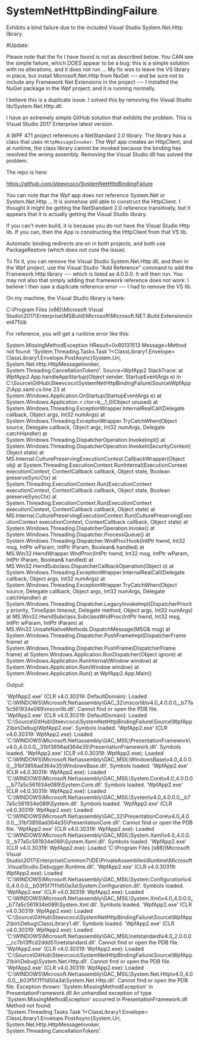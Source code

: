 
# SystemNetHttpBindingFailure
Exhibits a bind failure due to the included Visual Studio System.Net.Http library.

#Update:

Please note that the fix I have found is not as described below. You CAN see the simple failure, which DOES appear to be a bug: this is a simple solution with no alterations, and it does not run ... My fix was to leave the VS library in place, but install Microsoft.Net.Http from NuGet --- and be sure not to include any Framework Net Extensions in the project --- I installed the NuGet package in the Wpf project; and it is running normally.

I believe this is a duplicate issue. I solved this by removing the Visual Studio lib/System.Net.Http.dll.

I have an extremely simple GitHub solution that exhibits the problem. This is Visual Studio 2017 Enterprise latest version.

A WPF 471 project references a NetStandard 2.0 library. The library has a class that uses `HttpMessageInvoker`. The Wpf app creates an HttpClient, and at runtime, the class library cannot be invoked because the binding has resolved the wrong assembly. Removing the Visual Studio dll has solved the problem.

The repo is here:

https://github.com/steevcoco/SystemNetHttpBindingFailure

You can note that the Wpf app does not reference System.Net or System.Net.Http ... It is somehow still able to construct the HttpClient. I thought it might be getting the NetStandard 2.0 reference transitively, but it appears that it is actually getting the Visual Studio library.

If you can't even build, it is because you do not have the Visual Studio Http lib. If you can, then the App is constructing the HttpClient from that VS lib.

Automatic binding redirects are on in both projects; and both use PackageRestore (which does not cure the issue).

To fix it, you can remove the Visual Studio System.Net.Http dll, and then in the Wpf project, use the Visual Studio "Add Reference" command to add the Framework Http library --- which is listed as 4.0.0.0. It will then run. You may not also that simply adding that framework reference does not work: I believe I then saw a duplicate reference error --- I had to remove the VS lib.

On my machine, the Visual Studio library is here:

C:\Program Files (x86)\Microsoft Visual Studio\2017\Enterprise\MSBuild\Microsoft\Microsoft.NET.Build.Extensions\net471\lib

For reference, you will get a runtime error like this:

System.MissingMethodException
  HResult=0x80131513
  Message=Method not found: 'System.Threading.Tasks.Task`1<ClassLibrary1.Envelope> ClassLibrary1.Envelope.PostAsync(System.Uri, System.Net.Http.HttpMessageInvoker, System.Threading.CancellationToken)'.
  Source=WpfApp2
  StackTrace:
   at WpfApp2.App.handleAppStartup(Object sender, StartupEventArgs e) in C:\Source\GitHub\Steevcoco\SystemNetHttpBindingFailure\Source\WpfApp2\App.xaml.cs:line 23
   at System.Windows.Application.OnStartup(StartupEventArgs e)
   at System.Windows.Application.<.ctor>b__1_0(Object unused)
   at System.Windows.Threading.ExceptionWrapper.InternalRealCall(Delegate callback, Object args, Int32 numArgs)
   at System.Windows.Threading.ExceptionWrapper.TryCatchWhen(Object source, Delegate callback, Object args, Int32 numArgs, Delegate catchHandler)
   at System.Windows.Threading.DispatcherOperation.InvokeImpl()
   at System.Windows.Threading.DispatcherOperation.InvokeInSecurityContext(Object state)
   at MS.Internal.CulturePreservingExecutionContext.CallbackWrapper(Object obj)
   at System.Threading.ExecutionContext.RunInternal(ExecutionContext executionContext, ContextCallback callback, Object state, Boolean preserveSyncCtx)
   at System.Threading.ExecutionContext.Run(ExecutionContext executionContext, ContextCallback callback, Object state, Boolean preserveSyncCtx)
   at System.Threading.ExecutionContext.Run(ExecutionContext executionContext, ContextCallback callback, Object state)
   at MS.Internal.CulturePreservingExecutionContext.Run(CulturePreservingExecutionContext executionContext, ContextCallback callback, Object state)
   at System.Windows.Threading.DispatcherOperation.Invoke()
   at System.Windows.Threading.Dispatcher.ProcessQueue()
   at System.Windows.Threading.Dispatcher.WndProcHook(IntPtr hwnd, Int32 msg, IntPtr wParam, IntPtr lParam, Boolean& handled)
   at MS.Win32.HwndWrapper.WndProc(IntPtr hwnd, Int32 msg, IntPtr wParam, IntPtr lParam, Boolean& handled)
   at MS.Win32.HwndSubclass.DispatcherCallbackOperation(Object o)
   at System.Windows.Threading.ExceptionWrapper.InternalRealCall(Delegate callback, Object args, Int32 numArgs)
   at System.Windows.Threading.ExceptionWrapper.TryCatchWhen(Object source, Delegate callback, Object args, Int32 numArgs, Delegate catchHandler)
   at System.Windows.Threading.Dispatcher.LegacyInvokeImpl(DispatcherPriority priority, TimeSpan timeout, Delegate method, Object args, Int32 numArgs)
   at MS.Win32.HwndSubclass.SubclassWndProc(IntPtr hwnd, Int32 msg, IntPtr wParam, IntPtr lParam)
   at MS.Win32.UnsafeNativeMethods.DispatchMessage(MSG& msg)
   at System.Windows.Threading.Dispatcher.PushFrameImpl(DispatcherFrame frame)
   at System.Windows.Threading.Dispatcher.PushFrame(DispatcherFrame frame)
   at System.Windows.Application.RunDispatcher(Object ignore)
   at System.Windows.Application.RunInternal(Window window)
   at System.Windows.Application.Run(Window window)
   at System.Windows.Application.Run()
   at WpfApp2.App.Main()

Output:
   
'WpfApp2.exe' (CLR v4.0.30319: DefaultDomain): Loaded 'C:\WINDOWS\Microsoft.Net\assembly\GAC_32\mscorlib\v4.0_4.0.0.0__b77a5c561934e089\mscorlib.dll'. Cannot find or open the PDB file.
'WpfApp2.exe' (CLR v4.0.30319: DefaultDomain): Loaded 'C:\Source\GitHub\Steevcoco\SystemNetHttpBindingFailure\Source\WpfApp2\bin\Debug\WpfApp2.exe'. Symbols loaded.
'WpfApp2.exe' (CLR v4.0.30319: WpfApp2.exe): Loaded 'C:\WINDOWS\Microsoft.Net\assembly\GAC_MSIL\PresentationFramework\v4.0_4.0.0.0__31bf3856ad364e35\PresentationFramework.dll'. Symbols loaded.
'WpfApp2.exe' (CLR v4.0.30319: WpfApp2.exe): Loaded 'C:\WINDOWS\Microsoft.Net\assembly\GAC_MSIL\WindowsBase\v4.0_4.0.0.0__31bf3856ad364e35\WindowsBase.dll'. Symbols loaded.
'WpfApp2.exe' (CLR v4.0.30319: WpfApp2.exe): Loaded 'C:\WINDOWS\Microsoft.Net\assembly\GAC_MSIL\System.Core\v4.0_4.0.0.0__b77a5c561934e089\System.Core.dll'. Symbols loaded.
'WpfApp2.exe' (CLR v4.0.30319: WpfApp2.exe): Loaded 'C:\WINDOWS\Microsoft.Net\assembly\GAC_MSIL\System\v4.0_4.0.0.0__b77a5c561934e089\System.dll'. Symbols loaded.
'WpfApp2.exe' (CLR v4.0.30319: WpfApp2.exe): Loaded 'C:\WINDOWS\Microsoft.Net\assembly\GAC_32\PresentationCore\v4.0_4.0.0.0__31bf3856ad364e35\PresentationCore.dll'. Cannot find or open the PDB file.
'WpfApp2.exe' (CLR v4.0.30319: WpfApp2.exe): Loaded 'C:\WINDOWS\Microsoft.Net\assembly\GAC_MSIL\System.Xaml\v4.0_4.0.0.0__b77a5c561934e089\System.Xaml.dll'. Symbols loaded.
'WpfApp2.exe' (CLR v4.0.30319: WpfApp2.exe): Loaded 'C:\Program Files (x86)\Microsoft Visual Studio\2017\Enterprise\Common7\IDE\PrivateAssemblies\Runtime\Microsoft.VisualStudio.Debugger.Runtime.dll'. 
'WpfApp2.exe' (CLR v4.0.30319: WpfApp2.exe): Loaded 'C:\WINDOWS\Microsoft.Net\assembly\GAC_MSIL\System.Configuration\v4.0_4.0.0.0__b03f5f7f11d50a3a\System.Configuration.dll'. Symbols loaded.
'WpfApp2.exe' (CLR v4.0.30319: WpfApp2.exe): Loaded 'C:\WINDOWS\Microsoft.Net\assembly\GAC_MSIL\System.Xml\v4.0_4.0.0.0__b77a5c561934e089\System.Xml.dll'. Symbols loaded.
'WpfApp2.exe' (CLR v4.0.30319: WpfApp2.exe): Loaded 'C:\Source\GitHub\Steevcoco\SystemNetHttpBindingFailure\Source\WpfApp2\bin\Debug\ClassLibrary1.dll'. Symbols loaded.
'WpfApp2.exe' (CLR v4.0.30319: WpfApp2.exe): Loaded 'C:\WINDOWS\Microsoft.Net\assembly\GAC_MSIL\netstandard\v4.0_2.0.0.0__cc7b13ffcd2ddd51\netstandard.dll'. Cannot find or open the PDB file.
'WpfApp2.exe' (CLR v4.0.30319: WpfApp2.exe): Loaded 'C:\Source\GitHub\Steevcoco\SystemNetHttpBindingFailure\Source\WpfApp2\bin\Debug\System.Net.Http.dll'. Cannot find or open the PDB file.
'WpfApp2.exe' (CLR v4.0.30319: WpfApp2.exe): Loaded 'C:\WINDOWS\Microsoft.Net\assembly\GAC_MSIL\System.Net.Http\v4.0_4.0.0.0__b03f5f7f11d50a3a\System.Net.Http.dll'. Cannot find or open the PDB file.
Exception thrown: 'System.MissingMethodException' in PresentationFramework.dll
An unhandled exception of type 'System.MissingMethodException' occurred in PresentationFramework.dll
Method not found: 'System.Threading.Tasks.Task`1<ClassLibrary1.Envelope> ClassLibrary1.Envelope.PostAsync(System.Uri, System.Net.Http.HttpMessageInvoker, System.Threading.CancellationToken)'.
